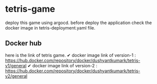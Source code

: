 # tetris-game
deploy this game using argocd.
before deploy the application check the docker image in tetris-deployment.yaml file.
## Docker hub 
here is the link of tetris game.
✔ docker image link of version-1 : https://hub.docker.com/repository/docker/dushyantkumark/tetris-v1/general
✔ docker image link of version-2 : https://hub.docker.com/repository/docker/dushyantkumark/tetris-v2/general
